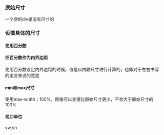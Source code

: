 ### 原始尺寸

一个空的div是没有尺寸的

### 设置具体的尺寸

#### 使用百分数

#### 把百分数作为内外边距

使用百分数设定内外边距的时候，值是以内联尺寸进行计算的，也即对于左右书写的语言来说的宽度

#### min和max尺寸

使用max-width：100%，图像可以变得比原始尺寸更小，不会大于原始尺寸的100%

#### 视口单位

vw,vh

